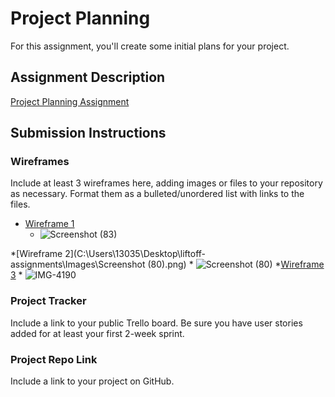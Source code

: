 # Project Planning
For this assignment, you'll create some initial plans for your project.

## Assignment Description
[Project Planning Assignment](https://education.launchcode.org/liftoff/modules/assignments/project-planning)

## Submission Instructions

### Wireframes

Include at least 3 wireframes here, adding images or files to your repository as necessary. Format them as a bulleted/unordered list with links to the files.

* [Wireframe 1](C:\Users\13035\Desktop\liftoff-assignments\Images\IMG-4190.jpg)
    * ![Screenshot (83)](https://user-images.githubusercontent.com/74880884/117075446-6fa7c700-acfa-11eb-8077-92072bff6b4b.png)
    
*[Wireframe 2](C:\Users\13035\Desktop\liftoff-assignments\Images\Screenshot (80).png)
    * ![Screenshot (80)](https://user-images.githubusercontent.com/74880884/117087802-32e9c900-ad16-11eb-99d9-91dd770885cd.png)
*[Wireframe 3](C:\Users\13035\Desktop\liftoff-assignments\Images\IMG-4190.jpg)
    * ![IMG-4190](https://user-images.githubusercontent.com/74880884/117087884-6c223900-ad16-11eb-9add-ec0aa48149bf.jpg)


### Project Tracker

Include a link to your public Trello board. Be sure you have user stories added for at least your first 2-week sprint.

### Project Repo Link

Include a link to your project on GitHub.
